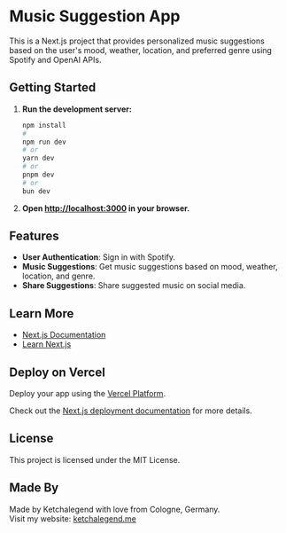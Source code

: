 # Music Suggestion App

This is a Next.js project that provides personalized music suggestions based on the user's mood, weather, location, and preferred genre using Spotify and OpenAI APIs.

## Getting Started

1. **Run the development server:**
   ```bash
   npm install
   #
   npm run dev
   # or
   yarn dev
   # or
   pnpm dev
   # or
   bun dev
   ```

2. **Open [http://localhost:3000](http://localhost:3000) in your browser.**

## Features

- **User Authentication**: Sign in with Spotify.
- **Music Suggestions**: Get music suggestions based on mood, weather, location, and genre.
- **Share Suggestions**: Share suggested music on social media.



## Learn More

- [Next.js Documentation](https://nextjs.org/docs)
- [Learn Next.js](https://nextjs.org/learn)

## Deploy on Vercel

Deploy your app using the [Vercel Platform](https://vercel.com/new?utm_medium=default-template&filter=next.js&utm_source=create-next-app&utm_campaign=create-next-app-readme).

Check out the [Next.js deployment documentation](https://nextjs.org/docs/app/building-your-application/deploying) for more details.

## License

This project is licensed under the MIT License.

## Made By

Made by Ketchalegend with love from Cologne, Germany.  
Visit my website: [ketchalegend.me](https://ketchalegend.me)